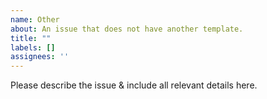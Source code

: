 ```yaml
---
name: Other
about: An issue that does not have another template.
title: ""
labels: []
assignees: ''
---
```


Please describe the issue & include all relevant details here.